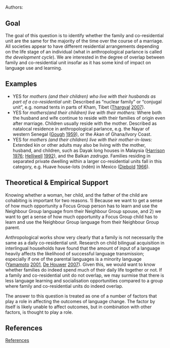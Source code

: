 # [](ContributionTable?__template__=property.md&property=name#cldf:D1_DFK02)

Authors: [](ContributionTable?__template__=property.md&property=contributor#cldf:D1_DFK02)


## Goal

The goal of this question is to identify whether the family and co-residential unit are the same for the majority of the time over the course of a marriage. All societies appear to have different residential arrangements depending on the life stage of an individual (what in anthropological parlance is called *the development cycle*). We are interested in the degree of overlap between family and co-residential unit insofar as it has some kind of impact on language use and learning.


## Examples

- YES for *mothers (and their children) who live with their husbands as part of a co-residential unit*: Described as “nuclear family” or “conjugal unit”, e.g. nomad tents in parts of Kham, Tibet ([Thargyal](sources.bib?ref&with_internal_ref_link&keep_label#cldf:Thargyal2007) [2007](sources.bib?ref&with_internal_ref_link&keep_label#cldf:Thargyal2007)).
- YES for *mothers(and their children) live with their mothers:* Where both the husband and wife continue to reside with their families of origin even after marriage. Children usually reside with the mother. Described as natalocal residence in anthropological parlance, e.g. the Nayar of western Senegal ([Gough](sources.bib?ref&with_internal_ref_link&keep_label#cldf:Gough1959a) [1959](sources.bib?ref&with_internal_ref_link&keep_label#cldf:Gough1959a)), or the Akan of Ghana/Ivory Coast.
- YES for *mothers (and their children) live with their mother-in-laws:* Extended kin or other adults may also be living with the mother, husband, and children, such as Dayak long houses in Malaysia ([Harrison](sources.bib?ref&with_internal_ref_link&keep_label#cldf:Harrison1976) [1976](sources.bib?ref&with_internal_ref_link&keep_label#cldf:Harrison1976); [Helliwell](sources.bib?ref&with_internal_ref_link&keep_label#cldf:Helliwell1992) [1992](sources.bib?ref&with_internal_ref_link&keep_label#cldf:Helliwell1992)), and the Balkan *zadruga*. Families residing in separated private dwelling within a larger co-residential units fall in this category, e.g. Huave house-lots (ndén) in Mexico ([Diebold](sources.bib?ref&with_internal_ref_link&keep_label#cldf:Diebold1966) [1966](sources.bib?ref&with_internal_ref_link&keep_label#cldf:Diebold1966)).

## Theoretical & Empirical Support

Knowing whether a woman, her child, and the father of the child are cohabiting is important for two reasons. 1) Because we want to get a sense of how much opportunity a Focus Group person has to learn and use the Neighbour Group language from their Neighbour Group spouse, and 2) we want to get a sense of how much opportunity a Focus Group child has to learn and use the Neighbour Group language from their Neighbour Group parent.

Anthropological works show very clearly that a family is not necessarily the same as a daily co-residential unit. Research on child bilingual acquisition in interlingual households have found that the amount of input of a language heavily affects the likelihood of successful language transmission; especially if one of the parental languages is a minority language ([Yamamoto](sources.bib?ref&with_internal_ref_link&keep_label#cldf:Yamamoto2001) [2001](sources.bib?ref&with_internal_ref_link&keep_label#cldf:Yamamoto2001), [De Houwer](sources.bib?ref&with_internal_ref_link&keep_label#cldf:DeHouwer2007) [2007](sources.bib?ref&with_internal_ref_link&keep_label#cldf:DeHouwer2007)). Given this, we would want to know whether families do indeed spend much of their daily life together or not. If a family and co-residential unit do not overlap, we may surmise that there is less language learning and socialisation opportunities compared to a group where family and co-residential units do indeed overlap.

The answer to this question is treated as one of a number of factors that play a role in affecting the outcomes of language change. The factor by itself is likely unable to affect outcomes, but in combination with other factors, is thought to play a role.

## References

[References](Source?cited_only&with_link#cldf:__all__)